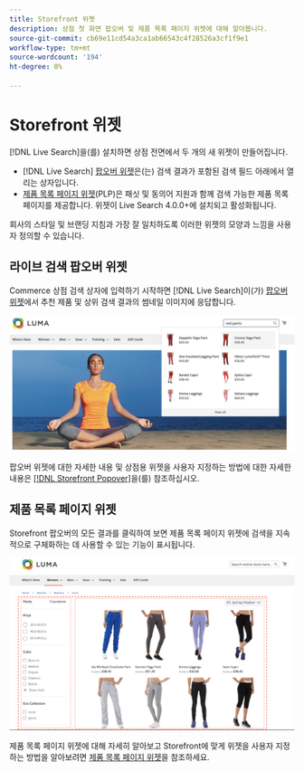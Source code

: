 ```yaml
---
title: Storefront 위젯
description: 상점 첫 화면 팝오버 및 제품 목록 페이지 위젯에 대해 알아봅니다.
source-git-commit: cb69e11cd54a3ca1ab66543c4f28526a3cf1f9e1
workflow-type: tm+mt
source-wordcount: '194'
ht-degree: 0%

---
```


# Storefront 위젯

[!DNL Live Search]을(를) 설치하면 상점 전면에서 두 개의 새 위젯이 만들어집니다.

- [!DNL Live Search] [팝오버 위젯](storefront-popover.md)은(는) 검색 결과가 포함된 검색 필드 아래에서 열리는 상자입니다.
- [제품 목록 페이지 위젯](plp-styling.md)(PLP)은 패싯 및 동의어 지원과 함께 검색 가능한 제품 목록 페이지를 제공합니다. 위젯이 Live Search 4.0.0+에 설치되고 활성화됩니다.

회사의 스타일 및 브랜딩 지침과 가장 잘 일치하도록 이러한 위젯의 모양과 느낌을 사용자 정의할 수 있습니다.

## 라이브 검색 팝오버 위젯

Commerce 상점 검색 상자에 입력하기 시작하면 [!DNL Live Search]이(가) [팝오버 위젯](storefront-popover.md)에서 추천 제품 및 상위 검색 결과의 썸네일 이미지에 응답합니다.

![[!DNL Live Search popover]](assets/storefront-search-as-you-type.png)

팝오버 위젯에 대한 자세한 내용 및 상점용 위젯을 사용자 지정하는 방법에 대한 자세한 내용은 [[!DNL Storefront Popover]](storefront-popover.md)을(를) 참조하십시오.

## 제품 목록 페이지 위젯

Storefront 팝오버의 모든 결과를 클릭하여 보면 제품 목록 페이지 위젯에 검색을 지속적으로 구체화하는 데 사용할 수 있는 기능이 표시됩니다.

![제품 목록 페이지 위젯 결과](assets/plp-css-widgets.png)

제품 목록 페이지 위젯에 대해 자세히 알아보고 Storefront에 맞게 위젯을 사용자 지정하는 방법을 알아보려면 [제품 목록 페이지 위젯](plp-styling.md)을 참조하세요.
